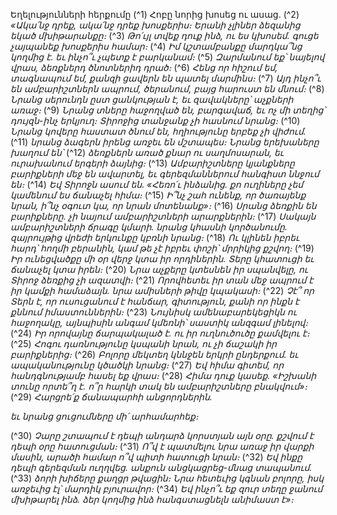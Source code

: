 
Եղելությունների հերքումը
(^1) Հոբը նորից խոսեց ու ասաց.
(^2) _«Ակա՛նջ դրեք, ակա՛նջ դրեք խոսքերիս։
Երանի չլիներ ձեզանից եկած մխիթարանքը։_
(^3) _Թո՛ւյլ տվեք դուք ինձ, ու ես կխոսեմ.
գուցե չայպանեք խոսքերիս համար։_
(^4) _Իմ կշտամբանքը մարդկա՞նց կողմից է.
եւ ինչո՞ւ չպետք է բարկանամ։_
(^5) _Զարմանում եք՝ նայելով վրաս,
ձեռքներդ ծնոտներիդ դրած։_
(^6) _Հենց որ հիշում եմ, տագնապում եմ,
քանզի ցավերն են պատել մարմինս։_
(^7) _Այդ ինչո՞ւ են ամբարիշտներն ապրում,
ծերանում, բայց հարուստ են մնում։_
(^8) _Նրանց սերունդն ըստ ցանկության է,
եւ զավակները՝ աչքների առաջ։_
(^9) _Նրանց տները հաջողված են, բարգավաճ,
եւ ոչ մի տեղից՝ դույզն-ինչ երկյուղ։
Տիրոջից տանջանք չի հասնում նրանց։_
(^10) _Նրանց կովերը հաստատ ծնում են,
հղիությունը երբեք չի վիժում._
(^11) _նրանց ձագերն իրենց առջեւ են մշտապես։
Նրանց երեխաները խաղում են՝_
(^12) _ձեռքներն առած քնար ու սաղմոսարան,
եւ ուրախանում երգերի ձայնից։_
(^13) _Ամբարիշտները կյանքները բարիքների մեջ են ավարտել,
եւ գերեզմաններում հանգիստ ննջում են։_
(^14) _Եվ Տիրոջն ասում են. «Հեռո՛ւ ինձանից.
քո ուղիները չեմ կամենում ես ճանաչել հիմա։_
(^15) _Ի՞նչ շահ ունենք, որ ծառայենք նրան,
ի՞նչ օգուտ կա, որ նրան մոտենանք»։_
(^16) _Սրանց ձեռքին են բարիքները.
չի նայում ամբարիշտների արարքներին։_
(^17) _Սակայն ամբարիշտների ճրագը կմարի.
նրանց կհասնի կործանումը.
զայրույթից վրեժի երկունքը կբռնի նրանց։_
(^18) _Ու կլինեն իբրեւ հարդ՝ հողմի բերանին,
կամ թե չէ իբրեւ փոշի՝ մրրիկից քշվող։_
(^19) _Իր ունեցվածքը մի օր վերջ կտա իր որդիներին.
Տերը կհատուցի եւ ճանաչել կտա իրեն։_
(^20) _Նրա աչքերը կտեսնեն իր սպանվելը,
ու Տիրոջ ձեռքից չի ազատվի։_
(^21) _Որովհետեւ իր տան մեջ ապրում է իր կամքի համաձայն.
նրա ամիսների թիվը կպակասի։_
(^22) _Չէ՞ որ Տերն է, որ ուսուցանում է հանճար, գիտություն,
քանի որ ինքն է քննում իմաստուններին։_
(^23) _Նույնիսկ ամենաբարեկեցիկն ու հաջողակը,
այնպիսին անգամ կմեռնի՝ սաստիկ անզգամ լինելով։_
(^24) _Իր որովայնը ճարպակալած է.
ու իր ուղնուծուծը քամվելու է։_
(^25) _Հոգու դառնությունը կսպանի նրան, ու չի ճաշակի իր բարիքներից։_
(^26) _Բոլորը մեկտեղ կննջեն երկրի ընդերքում.
եւ ապականությունը կծածկի նրանց։_
(^27) _Եվ հիմա գիտեմ, որ հանդգնությամբ հասել եք վրաս։_
(^28) _Հիմա դուք կասեք. «Իշխանի տունը որտե՞ղ է.
ո՞ր հարկի տակ են ամբարիշտները բնակվում»։_
(^29) _Հարցրե՛ք ճանապարհի անցորդներին._


_եւ նրանց ցուցումները մի՛ արհամարհեք։_

(^30) _Չարը շտապում է դեպի անդարձ կորստյան այն օրը.
քշվում է դեպի օրը հատուցման։_
(^31) _Ո՞վ է պատմելու նրա առաջ իր վարքի մասին,
արածի համար ո՞վ պիտի հատուցի նրան։_
(^32) _Եվ ինքը դեպի գերեզման ուղղվեց.
անքուն անցկացրեց-մնաց տապանում._
(^33) _ձորի խիճերը քաղցր թվացին։
Նրա հետեւից կգնան բոլորը,
իսկ առջեւից էլ՝ մարդիկ բյուրավոր։_
(^34) _Եվ ինչո՞ւ եք զուր տեղը ջանում մխիթարել ինձ.
ձեր կողմից ինձ հանգստացնելն անիմաստ է»։_
